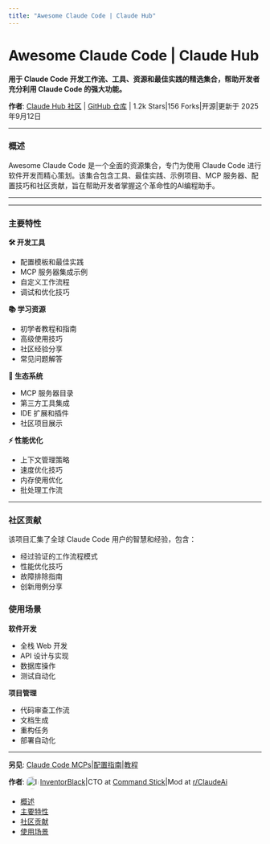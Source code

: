 ```yaml
---
title: "Awesome Claude Code | Claude Hub"
---
```


# Awesome Claude Code | Claude Hub

**用于 Claude Code 开发工作流、工具、资源和最佳实践的精选集合，帮助开发者充分利用 Claude Code 的强大功能。**

**作者**: [Claude Hub 社区](https://github.com/)  |  [GitHub 仓库](https://github.com//awesome-claude-code)  |  1.2k Stars|156 Forks|开源|更新于 2025年9月12日

* * *

### 概述[​](#overview "Direct link to Overview")

Awesome Claude Code 是一个全面的资源集合，专门为使用 Claude Code 进行软件开发而精心策划。该集合包含工具、最佳实践、示例项目、MCP 服务器、配置技巧和社区贡献，旨在帮助开发者掌握这个革命性的AI编程助手。

* * *

* * *

### 主要特性[​](#features "Direct link to Main Features")

**🛠️ 开发工具**
- 配置模板和最佳实践
- MCP 服务器集成示例  
- 自定义工作流程
- 调试和优化技巧

**📚 学习资源**
- 初学者教程和指南
- 高级使用技巧
- 社区经验分享
- 常见问题解答

**🔗 生态系统**
- MCP 服务器目录
- 第三方工具集成
- IDE 扩展和插件
- 社区项目展示

**⚡ 性能优化**
- 上下文管理策略
- 速度优化技巧
- 内存使用优化
- 批处理工作流

* * *

### 社区贡献[​](#community "Direct link to Community Contributions")

该项目汇集了全球 Claude Code 用户的智慧和经验，包含：

- 经过验证的工作流程模式
- 性能优化技巧
- 故障排除指南
- 创新用例分享

### 使用场景[​](#use-cases "Direct link to Use Cases")

**软件开发**
- 全栈 Web 开发
- API 设计与实现
- 数据库操作
- 测试自动化

**项目管理**
- 代码审查工作流
- 文档生成
- 重构任务
- 部署自动化

* * *

**另见**: [Claude Code MCPs](/claude-code-mcps.html)|[配置指南](/configuration.html)|[教程](/claude-code-tutorial.html)

**作者**:[<img src="/img/claudes-greatest-soldier.png" alt="InventorBlack profile" style="width: 25px; height: 25px; display: inline-block; vertical-align: middle; margin: 0 3px; border-radius: 50%;" />InventorBlack](https://www.linkedin.com/in/wilfredkasekende/)|CTO at [Command Stick](https://commandstick.com)|Mod at [r/ClaudeAi](https://reddit.com/r/ClaudeAI)

- [概述](#overview)
- [主要特性](#features)
- [社区贡献](#community)
- [使用场景](#use-cases)